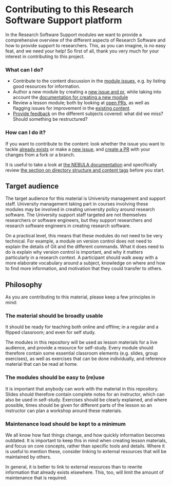 # Contributing to this Research Software Support platform

In the Research Software Support modules we want to provide a comprehensive overview of the different aspects of Research Software and how to provide support to researchers.
This, as you can imagine, is no easy feat, and we need your help!
So first of all, thank you very much for your interest in contributing to this project.

### What can I do?

- Contribute to the content discussion in the [module issues](https://github.com/esciencecenter-digital-skills/research-software-support/issues?q=is%3Aissue+is%3Aopen+label%3A%22module+update%22%2C%22new+module%22%2C%22all+modules%22), e.g. by listing good resources for information.
- Author a new module by creating a [new issue and pr](#how-can-i-do-it), while taking into account the [documentation for creating a new module](https://github.com/esciencecenter-digital-skills/NEBULA-docs/blob/main/module-dir-structure.md)
- Review a lesson module; both by looking at [open PRs](https://github.com/esciencecenter-digital-skills/research-software-support/pulls), as well as flagging issues for improvement in the [existing content](https://esciencecenter-digital-skills.github.io/research-software-support/).
- [Provide feedback](https://github.com/esciencecenter-digital-skills/research-software-support/issues) on the different subjects covered: what did we miss? Should something be restructured?

### How can I do it?

If you want to contribute to the content: look whether the issue you want to tackle [already exists](https://github.com/esciencecenter-digital-skills/research-software-support/issues) or make a [new issue](https://github.com/esciencecenter-digital-skills/research-software-support/issues/new), and [create a PR](https://docs.github.com/en/pull-requests/collaborating-with-pull-requests/proposing-changes-to-your-work-with-pull-requests/creating-a-pull-request) with your changes from a fork or a branch. 

It is useful to take a look at [the NEBULA documentation](https://github.com/esciencecenter-digital-skills/NEBULA-docs) and specifically review [the section on directory structure and content tags](https://github.com/esciencecenter-digital-skills/NEBULA-docs/blob/main/module-dir-structure.md) before you start. 

## Target audience

The target audience for this material is University management and support staff.
University management taking part in courses involving these modules may be involved in creating university policy around research software.
The University support staff targeted are not themselves researchers or software engineers, but they support researchers and research software engineers in creating research software.

On a practical level, this means that these modules do not need to be very technical.
For example, a module on version control does not need to explain the details of Git and the different commands.
What it does need to do is explain why version control is important, and why it matters particularly in a research context.
A participant should walk away with a more elaborate vocabulary around a subject, knowledge on where and how to find more information, and motivation that they could transfer to others.

## Philosophy

As you are contributing to this material, please keep a few principles in mind:

### The material should be broadly usable

It should be ready for teaching both online and offline; in a regular and a flipped classroom; and even for self study.

The modules in this repository will be used as lesson materials for a live audience, and provide a resource for self-study.
Every module should therefore contain some essential classroom elements (e.g. slides, group exercises), as well as exercises that can be done individually, and reference material that can be read at home.

### The modules should be easy to (re)use

It is important that anybody can work with the material in this repository.
Slides should therefore contain complete notes for an instructor, which can also be used in self-study.
Exercises should be clearly explained, and where possible, times should be given for different parts of the lesson so an instructor can plan a workshop around these materials.

### Maintenance load should be kept to a minimum

We all know how fast things change, and how quickly information becomes outdated.
It is important to keep this in mind when creating lesson materials, and focus on core concepts, rather than specific tools and details.
Where it is useful to mention these, consider linking to external resources that will be maintained by others.

In general, it is better to link to external resources than to rewrite information that already exists elsewhere.
This, too, will limit the amount of maintenance that is required.